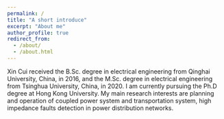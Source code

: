```yaml
---
permalink: /
title: "A short introduce"
excerpt: "About me"
author_profile: true
redirect_from: 
  - /about/
  - /about.html
---
```


Xin Cui received the B.Sc. degree in electrical engineering from Qinghai University, China, in 2016, and the M.Sc. degree in electrical engineering from Tsinghua University, China, in 2020. I am currently pursuing the Ph.D degree at Hong Kong University. My main research interests are planning and operation of coupled power system and transportation system, high impedance faults detection in power distribution networks.
